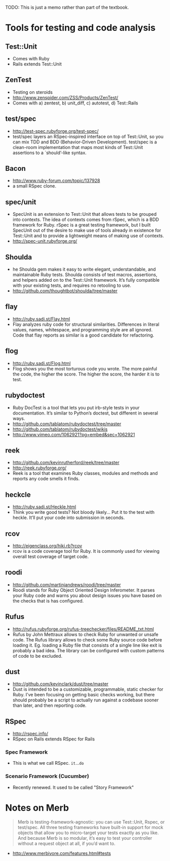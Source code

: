 TODO: This is just a memo rather than part of the textbook.

# Tools for testing and code analysis

## Test::Unit

* Comes with Ruby
* Rails extends Test::Unit

## ZenTest

* Testing on steroids
* <http://www.zenspider.com/ZSS/Products/ZenTest/>
* Comes with a) zentest, b) unit\_diff, c) autotest, d) Test::Rails

## test/spec

* <http://test-spec.rubyforge.org/test-spec/>
* test/spec layers an RSpec-inspired interface on top of Test::Unit, so you can mix TDD and BDD (Behavior-Driven Development). test/spec is a clean-room implementation that maps most kinds of Test::Unit assertions to a `should’-like syntax.

## Bacon

* <http://www.ruby-forum.com/topic/137928>
* a small RSpec clone.

<!-- TODO: Is this a rewrite of test/spec? Written by the same person. Can't find a good informaiton source. -->

## spec/unit

* SpecUnit is an extension to Test::Unit that allows tests to be grouped into contexts. The idea of contexts comes from rSpec, which is a BDD framework for Ruby. rSpec is a great testing framework, but I built SpecUnit out of the desire to make use of tools already in existence for Test::Unit and to provide a lightweight means of making use of contexts.
* <http://spec-unit.rubyforge.org/>

## Shoulda

* he Shoulda gem makes it easy to write elegant, understandable, and maintainable Ruby tests. Shoulda consists of test macros, assertions, and helpers added on to the Test::Unit framework. It’s fully compatible with your existing tests, and requires no retooling to use.
* <http://github.com/thoughtbot/shoulda/tree/master>

## flay

* <http://ruby.sadi.st/Flay.html>
* Flay analyzes ruby code for structural similarities. Differences in literal values, names, whitespace, and programming style are all ignored. Code that flay reports as similar is a good candidate for refactoring.

## flog

* <http://ruby.sadi.st/Flog.html>
* Flog shows you the most torturous code you wrote. The more painful the code, the higher the score. The higher the score, the harder it is to test.

## rubydoctest

* Ruby DocTest is a tool that lets you put irb-style tests in your documentation. It’s similar to Python’s doctest, but different in several ways.
* <http://github.com/tablatom/rubydoctest/tree/master>
* <http://github.com/tablatom/rubydoctest/wikis>
* <http://www.vimeo.com/1062921?pg=embed&sec=1062921>

## reek

* <http://github.com/kevinrutherford/reek/tree/master>
* <http://reek.rubyforge.org/>
* Reek is a tool that examines Ruby classes, modules and methods and reports any code smells it finds.

## heckcle

* <http://ruby.sadi.st/Heckle.html>
* Think you write good tests? Not bloody likely... Put it to the test with heckle. It’ll put your code into submission in seconds.


## rcov

* <http://eigenclass.org/hiki.rb?rcov>
* rcov is a code coverage tool for Ruby. It is commonly used for viewing overall test coverage of target code.

## roodi

* <http://github.com/martinjandrews/roodi/tree/master>
* Roodi stands for Ruby Object Oriented Design Inferometer.  It parses your Ruby code and warns you about design issues you have based on the checks that is has configured.

## Rufus

* <http://rufus.rubyforge.org/rufus-treechecker/files/README_txt.html>
* Rufus by John Mettraux allows to check Ruby for unwanted or unsafe code. The Rufus library allows to check some Ruby source code before loading it. Eg. loading a Ruby file that consists of a single line like exit is probably a bad idea. The library can be configured with custom patterns of code to be excluded. 

## dust

* <http://github.com/kevinclark/dust/tree/master>
* Dust is intended to be a customizable, programmable, static checker for Ruby. I’ve been focusing on getting basic checks working, but there should probably be a script to actually run against a codebase sooner than later, and then reporting code.

## RSpec

* <http://rspec.info/>
* RSpec on Rails extends RSpec for Rails

### Spec Framework

* This is what we call RSpec. `it`...`do`

### Scenario Framework (Cucumber)

* Recently renewed. It used to be called "Story Framework"

# Notes on Merb

>Merb is testing-framework-agnostic: you can use Test::Unit, Rspec, or test/spec. All three testing frameworks have built-in support for mock objects that allow you to micro-target your tests exactly as you like. And because Merb is so modular, it’s easy to test your controller without a request object at all, if you’d want to.

* <http://www.merbivore.com/features.html#tests>
